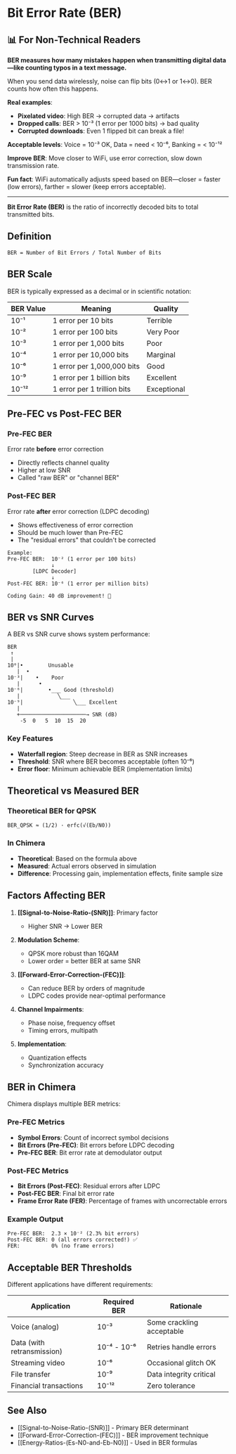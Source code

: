 # Bit Error Rate (BER)

## 📊 For Non-Technical Readers

**BER measures how many mistakes happen when transmitting digital data—like counting typos in a text message.**

When you send data wirelessly, noise can flip bits (0↔1 or 1↔0). BER counts how often this happens.

**Real examples**:
- **Pixelated video**: High BER → corrupted data → artifacts
- **Dropped calls**: BER > 10⁻³ (1 error per 1000 bits) → bad quality
- **Corrupted downloads**: Even 1 flipped bit can break a file!

**Acceptable levels**: Voice = 10⁻³ OK, Data = need < 10⁻⁶, Banking = < 10⁻¹²

**Improve BER**: Move closer to WiFi, use error correction, slow down transmission rate.

**Fun fact**: WiFi automatically adjusts speed based on BER—closer = faster (low errors), farther = slower (keep errors acceptable).

---

**Bit Error Rate (BER)** is the ratio of incorrectly decoded bits to total transmitted bits.

## Definition

```
BER = Number of Bit Errors / Total Number of Bits
```

## BER Scale

BER is typically expressed as a decimal or in scientific notation:

| BER Value | Meaning | Quality |
|-----------|---------|---------|
| 10⁻¹ | 1 error per 10 bits | Terrible |
| 10⁻² | 1 error per 100 bits | Very Poor |
| 10⁻³ | 1 error per 1,000 bits | Poor |
| 10⁻⁴ | 1 error per 10,000 bits | Marginal |
| 10⁻⁶ | 1 error per 1,000,000 bits | Good |
| 10⁻⁹ | 1 error per 1 billion bits | Excellent |
| 10⁻¹² | 1 error per 1 trillion bits | Exceptional |

## Pre-FEC vs Post-FEC BER

### Pre-FEC BER
Error rate **before** error correction
- Directly reflects channel quality
- Higher at low SNR
- Called "raw BER" or "channel BER"

### Post-FEC BER
Error rate **after** error correction (LDPC decoding)
- Shows effectiveness of error correction
- Should be much lower than Pre-FEC
- The "residual errors" that couldn't be corrected

```
Example:
Pre-FEC BER:  10⁻² (1 error per 100 bits)
              ↓
        [LDPC Decoder]
              ↓
Post-FEC BER: 10⁻⁶ (1 error per million bits)

Coding Gain: 40 dB improvement! 🎉
```

## BER vs SNR Curves

A BER vs SNR curve shows system performance:

```
BER
 ↑
 |         
10⁰|•        Unusable
   |  •      
10⁻³|    •    Poor
   |      •
10⁻⁶|        •___ Good (threshold)
   |            ╲___
10⁻⁹|                ╲___ Excellent
   |
   +─────────────────────→ SNR (dB)
    -5  0   5  10  15  20
```

### Key Features
- **Waterfall region**: Steep decrease in BER as SNR increases
- **Threshold**: SNR where BER becomes acceptable (often 10⁻⁶)
- **Error floor**: Minimum achievable BER (implementation limits)

## Theoretical vs Measured BER

### Theoretical BER for QPSK
```
BER_QPSK ≈ (1/2) · erfc(√(Eb/N0))
```

### In Chimera
- **Theoretical**: Based on the formula above
- **Measured**: Actual errors observed in simulation
- **Difference**: Processing gain, implementation effects, finite sample size

## Factors Affecting BER

1. **[[Signal-to-Noise-Ratio-(SNR)]]**: Primary factor
   - Higher SNR → Lower BER
   
2. **Modulation Scheme**: 
   - QPSK more robust than 16QAM
   - Lower order = better BER at same SNR

3. **[[Forward-Error-Correction-(FEC)]]**:
   - Can reduce BER by orders of magnitude
   - LDPC codes provide near-optimal performance

4. **Channel Impairments**:
   - Phase noise, frequency offset
   - Timing errors, multipath

5. **Implementation**:
   - Quantization effects
   - Synchronization accuracy

## BER in Chimera

Chimera displays multiple BER metrics:

### Pre-FEC Metrics
- **Symbol Errors**: Count of incorrect symbol decisions
- **Bit Errors (Pre-FEC)**: Bit errors before LDPC decoding
- **Pre-FEC BER**: Bit error rate at demodulator output

### Post-FEC Metrics
- **Bit Errors (Post-FEC)**: Residual errors after LDPC
- **Post-FEC BER**: Final bit error rate
- **Frame Error Rate (FER)**: Percentage of frames with uncorrectable errors

### Example Output
```
Pre-FEC BER:  2.3 × 10⁻² (2.3% bit errors)
Post-FEC BER: 0 (all errors corrected!) ✅
FER:          0% (no frame errors)
```

## Acceptable BER Thresholds

Different applications have different requirements:

| Application | Required BER | Rationale |
|-------------|--------------|-----------|
| Voice (analog) | 10⁻³ | Some crackling acceptable |
| Data (with retransmission) | 10⁻⁴ - 10⁻⁶ | Retries handle errors |
| Streaming video | 10⁻⁶ | Occasional glitch OK |
| File transfer | 10⁻⁹ | Data integrity critical |
| Financial transactions | 10⁻¹² | Zero tolerance |

## See Also

- [[Signal-to-Noise-Ratio-(SNR)]] - Primary BER determinant
- [[Forward-Error-Correction-(FEC)]] - BER improvement technique
- [[Energy-Ratios-(Es-N0-and-Eb-N0)]] - Used in BER formulas
<!-- - Understanding BER Curves - Interpreting performance plots (Coming Soon) -->
